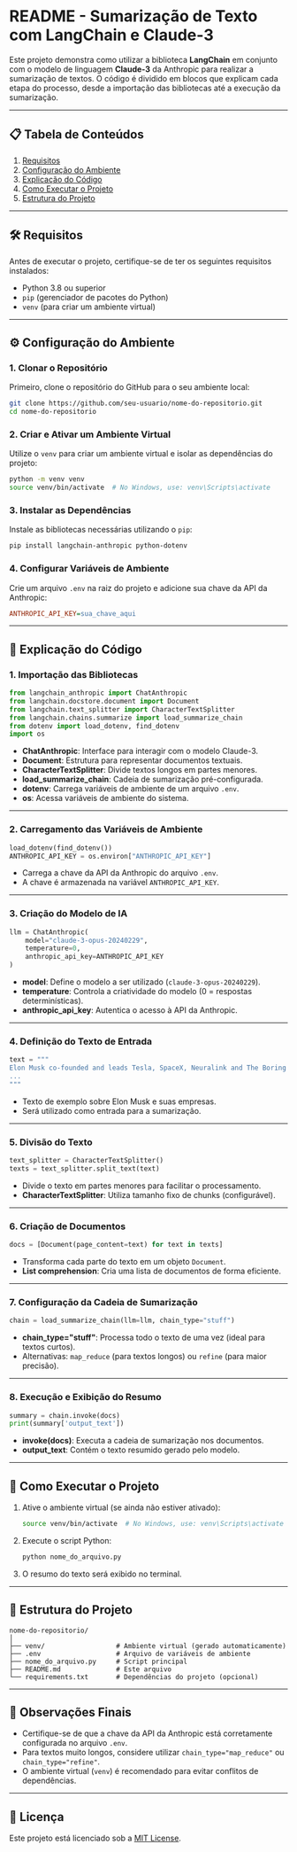 # README - Sumarização de Texto com LangChain e Claude-3

Este projeto demonstra como utilizar a biblioteca **LangChain** em conjunto com o modelo de linguagem **Claude-3** da Anthropic para realizar a sumarização de textos. O código é dividido em blocos que explicam cada etapa do processo, desde a importação das bibliotecas até a execução da sumarização.

---

## 📋 Tabela de Conteúdos
1. [Requisitos](#-requisitos)
2. [Configuração do Ambiente](#-configuração-do-ambiente)
3. [Explicação do Código](#-explicação-do-código)
4. [Como Executar o Projeto](#-como-executar-o-projeto)
5. [Estrutura do Projeto](#-estrutura-do-projeto)

---

## 🛠️ Requisitos

Antes de executar o projeto, certifique-se de ter os seguintes requisitos instalados:

- Python 3.8 ou superior
- `pip` (gerenciador de pacotes do Python)
- `venv` (para criar um ambiente virtual)

---

## ⚙️ Configuração do Ambiente

### 1. Clonar o Repositório
Primeiro, clone o repositório do GitHub para o seu ambiente local:

```bash
git clone https://github.com/seu-usuario/nome-do-repositorio.git
cd nome-do-repositorio
```

### 2. Criar e Ativar um Ambiente Virtual
Utilize o `venv` para criar um ambiente virtual e isolar as dependências do projeto:

```bash
python -m venv venv
source venv/bin/activate  # No Windows, use: venv\Scripts\activate
```

### 3. Instalar as Dependências
Instale as bibliotecas necessárias utilizando o `pip`:

```bash
pip install langchain-anthropic python-dotenv
```

### 4. Configurar Variáveis de Ambiente
Crie um arquivo `.env` na raiz do projeto e adicione sua chave da API da Anthropic:

```ini
ANTHROPIC_API_KEY=sua_chave_aqui
```

---

## 📜 Explicação do Código

### 1. Importação das Bibliotecas
```python
from langchain_anthropic import ChatAnthropic
from langchain.docstore.document import Document
from langchain.text_splitter import CharacterTextSplitter
from langchain.chains.summarize import load_summarize_chain
from dotenv import load_dotenv, find_dotenv
import os
```

- **ChatAnthropic**: Interface para interagir com o modelo Claude-3.
- **Document**: Estrutura para representar documentos textuais.
- **CharacterTextSplitter**: Divide textos longos em partes menores.
- **load_summarize_chain**: Cadeia de sumarização pré-configurada.
- **dotenv**: Carrega variáveis de ambiente de um arquivo `.env`.
- **os**: Acessa variáveis de ambiente do sistema.

---

### 2. Carregamento das Variáveis de Ambiente
```python
load_dotenv(find_dotenv())
ANTHROPIC_API_KEY = os.environ["ANTHROPIC_API_KEY"]
```

- Carrega a chave da API da Anthropic do arquivo `.env`.
- A chave é armazenada na variável `ANTHROPIC_API_KEY`.

---

### 3. Criação do Modelo de IA
```python
llm = ChatAnthropic(
    model="claude-3-opus-20240229",
    temperature=0,
    anthropic_api_key=ANTHROPIC_API_KEY
)
```

- **model**: Define o modelo a ser utilizado (`claude-3-opus-20240229`).
- **temperature**: Controla a criatividade do modelo (0 = respostas determinísticas).
- **anthropic_api_key**: Autentica o acesso à API da Anthropic.

---

### 4. Definição do Texto de Entrada
```python
text = """
Elon Musk co-founded and leads Tesla, SpaceX, Neuralink and The Boring Company.
...
"""
```

- Texto de exemplo sobre Elon Musk e suas empresas.
- Será utilizado como entrada para a sumarização.

---

### 5. Divisão do Texto
```python
text_splitter = CharacterTextSplitter()
texts = text_splitter.split_text(text)
```

- Divide o texto em partes menores para facilitar o processamento.
- **CharacterTextSplitter**: Utiliza tamanho fixo de chunks (configurável).

---

### 6. Criação de Documentos
```python
docs = [Document(page_content=text) for text in texts]
```

- Transforma cada parte do texto em um objeto `Document`.
- **List comprehension**: Cria uma lista de documentos de forma eficiente.

---

### 7. Configuração da Cadeia de Sumarização
```python
chain = load_summarize_chain(llm=llm, chain_type="stuff")
```

- **chain_type="stuff"**: Processa todo o texto de uma vez (ideal para textos curtos).
- Alternativas: `map_reduce` (para textos longos) ou `refine` (para maior precisão).

---

### 8. Execução e Exibição do Resumo
```python
summary = chain.invoke(docs)
print(summary['output_text'])
```

- **invoke(docs)**: Executa a cadeia de sumarização nos documentos.
- **output_text**: Contém o texto resumido gerado pelo modelo.

---

## 🚀 Como Executar o Projeto

1. Ative o ambiente virtual (se ainda não estiver ativado):
   ```bash
   source venv/bin/activate  # No Windows, use: venv\Scripts\activate
   ```

2. Execute o script Python:
   ```bash
   python nome_do_arquivo.py
   ```

3. O resumo do texto será exibido no terminal.

---

## 📂 Estrutura do Projeto

```
nome-do-repositorio/
│
├── venv/                  # Ambiente virtual (gerado automaticamente)
├── .env                   # Arquivo de variáveis de ambiente
├── nome_do_arquivo.py     # Script principal
├── README.md              # Este arquivo
└── requirements.txt       # Dependências do projeto (opcional)
```

---

## 📝 Observações Finais

- Certifique-se de que a chave da API da Anthropic está corretamente configurada no arquivo `.env`.
- Para textos muito longos, considere utilizar `chain_type="map_reduce"` ou `chain_type="refine"`.
- O ambiente virtual (`venv`) é recomendado para evitar conflitos de dependências.

---

## 📄 Licença

Este projeto está licenciado sob a [MIT License](LICENSE).
